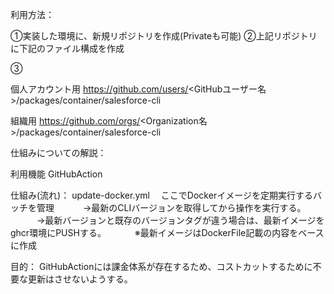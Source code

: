 <!-- 取扱い説明書 -->

利用方法：
<!-- 代表一名のみ実施すればOK -->
①実装した環境に、新規リポジトリを作成(Privateも可能)
②上記リポジトリに下記のファイル構成を作成


<!-- ここから各開発者のリポジトリに配置して使用する場合の手順 -->

③


個人アカウント用
https://github.com/users/<GitHubユーザー名>/packages/container/salesforce-cli


組織用
https://github.com/orgs/<Organization名>/packages/container/salesforce-cli



<!-- 備忘録 -->
仕組みについての解説：

利用機能
GitHubAction

仕組み(流れ)：
update-docker.yml
　ここでDockerイメージを定期実行するバッチを管理
　　　→最新のCLIバージョンを取得してから操作を実行する。
　　　→最新バージョンと既存のバージョンタグが違う場合は、最新イメージをghcr環境にPUSHする。
　　　※最新イメージはDockerFile記載の内容をベースに作成

目的：
GitHubActionには課金体系が存在するため、コストカットするために不要な更新はさせないようする。



